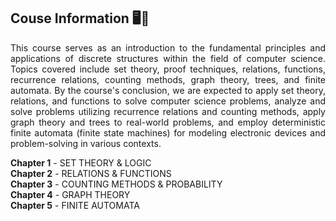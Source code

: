 ## Couse Information 🖥️🔢

<p align="justify">
This course serves as an introduction to the fundamental principles and applications of discrete structures within the field of computer science. Topics covered include set theory, proof techniques, relations, functions, recurrence relations, counting methods, graph theory, trees, and finite automata. By the course's conclusion, we are expected to apply set theory, relations, and functions to solve computer science problems, analyze and solve problems utilizing recurrence relations and counting methods, apply graph theory and trees to real-world problems, and employ deterministic finite automata (finite state machines) for modeling electronic devices and problem-solving in various contexts.
  
  **Chapter 1** - SET THEORY & LOGIC<br>
  **Chapter 2** - RELATIONS & FUNCTIONS<br>
  **Chapter 3** - COUNTING METHODS & PROBABILITY<br>
  **Chapter 4** - GRAPH THEORY<br>
  **Chapter 5** - FINITE AUTOMATA<br>
</p>
